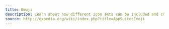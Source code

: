 ```yaml
---
title: Emoji
description: Learn about how different icon sets can be included and configured.
source: http://oxpedia.org/wiki/index.php?title=AppSuite:Emoji
---
```

